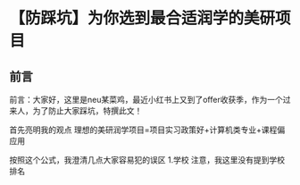 # 【防踩坑】为你选到最合适润学的美研项目

## 前言
前言：大家好，这里是neu某菜鸡，最近小红书上又到了offer收获季，作为一个过来人，为了防止大家踩坑，特撰此文！

首先亮明我的观点
理想的美研润学项目=项目实习政策好+计算机类专业+课程偏应用

按照这个公式，我澄清几点大家容易犯的误区
1.学校
注意，我这里没有提到学校排名
